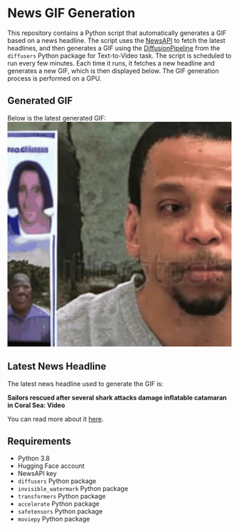 # News GIF Generation
This repository contains a Python script that automatically generates a GIF based on a news headline. The script uses the [NewsAPI](https://newsapi.org/) to fetch the latest headlines, and then generates a GIF using the [DiffusionPipeline](https://github.com/huggingface/diffusers) from the `diffusers` Python package for Text-to-Video task.
The script is scheduled to run every few minutes. Each time it runs, it fetches a new headline and generates a new GIF, which is then displayed below. The GIF generation process is performed on a GPU.

## Generated GIF
Below is the latest generated GIF:
![Generated GIF](output.gif?raw=true&v=1694095605)

## Latest News Headline
The latest news headline used to generate the GIF is:

**Sailors rescued after several shark attacks damage inflatable catamaran in Coral Sea: Video**

You can read more about it [here](https://news.google.com/rss/articles/CBMiaWh0dHBzOi8vd3d3LnVzYXRvZGF5LmNvbS9zdG9yeS9uZXdzL3dvcmxkLzIwMjMvMDkvMDYvY2F0YW1hcmFuLXNoYXJrLWF0dGFja3MtY29yYWwtc2VhLXZpZGVvLzcwNzc0NDA3MDA3L9IBAA?oc=5).

## Requirements
- Python 3.8
- Hugging Face account
- NewsAPI key
- `diffusers` Python package
- `invisible_watermark` Python package
- `transformers` Python package
- `accelerate` Python package
- `safetensors` Python package
- `moviepy` Python package
